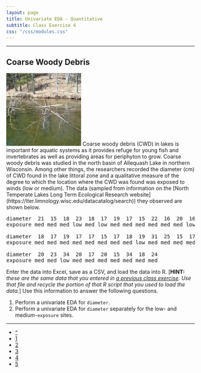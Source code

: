```yaml
---
layout: page
title: Univariate EDA - Quantitative
subtitle: Class Exercise 4
css: "/css/modules.css"
---
```


----

## Coarse Woody Debris
<img src="../zimgs/cwd2.jpg" alt="CWD" class="img-right">
Coarse woody debris (CWD) in lakes is important for aquatic systems as it provides refuge for young fish and invertebrates as well as providing areas for periphyton to grow.  Coarse woody debris was studied in the north basin of Allequash Lake in northern Wisconsin.  Among other things, the researchers recorded the diameter (cm) of CWD found in the lake littoral zone and a qualitative measure of the degree to which the location where the CWD was found was exposed to winds (low or medium).  The data (sampled from information on the [North Temperate Lakes Long Term Ecological Research website](https://lter.limnology.wisc.edu/datacatalog/search)) they observed are shown below.

<pre>
diameter  21  15  18  23  18  17  19  17  15  22  16  20  16  17  18  15  16  24  24  23
exposure med med med low med low med med med med med med low med med med med low med med

diameter  18  17  19  17  17  15  17  18  19  31  25  15  17  34  16  18  19  15  16  15
exposure med med med med med med med med low med med med med low low med med med low med

diameter  20  23  34  20  17  20  15  34  18  24
exposure med med low med med med med med med med
</pre>

Enter the data into Excel, save as a CSV, and load the data into R.  [**HINT:** *these are the same data that you entered in [a previous class exercise](../Getting_Started_R/CE.html).  Use that file and recycle the portion of that R script that you used to load the data.*]  Use this information to answer the following questions.

1. Perform a univariate EDA for `diameter`.
1. Perform a univariate EDA for `diameter` separately for the low- and medium-`exposure` sites.

----

<div class="text-center">
<ul class="pagination pagination-lg">
  <li><a href="index.html">^</a></li>
  <li><a href="CE1.html">1</a></li>
  <li><a href="CE2.html">2</a></li>
  <li><a href="CE3.html">3</a></li>
  <li class="active"><a href="#">4</a></li>
  <li><a href="CE5.html">5</a></li>
</ul>
</div>
